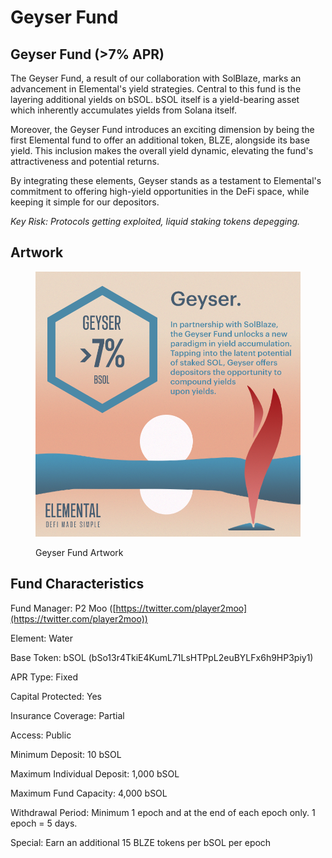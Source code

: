 # Geyser Fund

## Geyser Fund (>7% APR)

The Geyser Fund, a result of our collaboration with SolBlaze, marks an advancement in Elemental's yield strategies. Central to this fund is the layering additional yields on bSOL. bSOL itself is a yield-bearing asset which inherently accumulates yields from Solana itself.

Moreover, the Geyser Fund introduces an exciting dimension by being the first Elemental fund to offer an additional token, BLZE, alongside its base yield. This inclusion makes the overall yield dynamic, elevating the fund's attractiveness and potential returns.

By integrating these elements, Geyser stands as a testament to Elemental's commitment to offering high-yield opportunities in the DeFi space, while keeping it simple for our depositors.

_Key Risk: Protocols getting exploited, liquid staking tokens depegging._

## Artwork

<figure><img src="../../.gitbook/assets/fund_artwork_geyser.png" alt=""><figcaption><p>Geyser Fund Artwork</p></figcaption></figure>

## Fund Characteristics

Fund Manager: P2 Moo ([https://twitter.com/player2moo](https://twitter.com/player2moo))

Element: Water

Base Token: bSOL (bSo13r4TkiE4KumL71LsHTPpL2euBYLFx6h9HP3piy1)

APR Type: Fixed

Capital Protected: Yes

Insurance Coverage: Partial

Access: Public

Minimum Deposit: 10 bSOL

Maximum Individual Deposit: 1,000 bSOL

Maximum Fund Capacity: 4,000 bSOL

Withdrawal Period: Minimum 1 epoch and at the end of each epoch only. 1 epoch = 5 days.

Special: Earn an additional 15 BLZE tokens per bSOL per epoch
